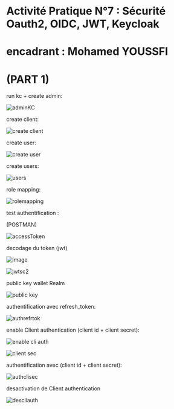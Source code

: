# Activité Pratique N°7 : Sécurité Oauth2, OIDC, JWT, Keycloak
# encadrant : Mohamed YOUSSFI

#  (PART 1)



run kc + create admin:

![adminKC](https://github.com/YoussefDinar/Dinar-Youssef-JEE-2/assets/94021293/f32d4216-f5fa-4822-b71d-7197f8c7da05)

create client:

![create client](https://github.com/YoussefDinar/Dinar-Youssef-JEE-2/assets/94021293/a3de3e4a-fc49-4080-8462-266af93ae6d4)

create user:

![create user](https://github.com/YoussefDinar/Dinar-Youssef-JEE-2/assets/94021293/1b55d05b-c146-4fc1-a69a-3ce0f0830e90)


create users:

![users](https://github.com/YoussefDinar/Dinar-Youssef-JEE-2/assets/94021293/221cbf78-3378-418c-ba22-de0f1f965131)


role mapping:

![rolemapping](https://github.com/YoussefDinar/Dinar-Youssef-JEE-2/assets/94021293/e396873c-df2a-4b32-8445-fcfb0d9a56d6)


test authentification :

(POSTMAN)

![accessToken](https://github.com/YoussefDinar/Dinar-Youssef-JEE-2/assets/94021293/707c8e35-a7fe-4969-866b-28b4b49cccee)


decodage du token (jwt)

![image](https://github.com/YoussefDinar/Dinar-Youssef-JEE-2/assets/94021293/6e1388a1-6165-4b07-81fc-5a563e777b20)


![jwtsc2](https://github.com/YoussefDinar/Dinar-Youssef-JEE-2/assets/94021293/b8bb4cb5-f0e0-4115-92fe-d194b3b718b6)

public key wallet Realm

![public key](https://github.com/YoussefDinar/Dinar-Youssef-JEE-2/assets/94021293/5dd22434-5e88-434d-8f02-588ab556ea26)


authentification avec refresh_token:

![authrefrtok](https://github.com/YoussefDinar/Dinar-Youssef-JEE-2/assets/94021293/028217f2-9f1c-411c-b3c3-ea8051da2836)


enable Client authentication (client id + client secret):

![enable cli auth](https://github.com/YoussefDinar/Dinar-Youssef-JEE-2/assets/94021293/98fa2845-1e99-4523-ad38-bba214babcf3)


![client sec](https://github.com/YoussefDinar/Dinar-Youssef-JEE-2/assets/94021293/a3ee7088-bcb4-4c20-a81d-5171d162efff)


authentification avec (client id + client secret):

![authclisec](https://github.com/YoussefDinar/Dinar-Youssef-JEE-2/assets/94021293/56ffaaa4-3fcc-4ff4-8058-4f80a3cb91bf)


desactivation de Client authentication

![descliauth](https://github.com/YoussefDinar/Dinar-Youssef-JEE-2/assets/94021293/0e2c5d8c-71ad-4c0b-bcd7-e21657f9c93b)



